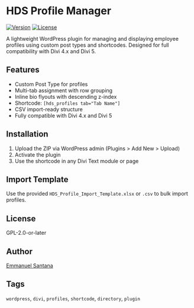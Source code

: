 # HDS Profile Manager

[![Version](https://img.shields.io/badge/version-1.0.0-blue.svg)](https://github.com/hdsemmanuelsantana/HDS-Profile-Manager)
[![License](https://img.shields.io/badge/license-GPL--2.0-blue.svg)](LICENSE)

A lightweight WordPress plugin for managing and displaying employee profiles using custom post types and shortcodes. Designed for full compatibility with Divi 4.x and Divi 5.

## Features
- Custom Post Type for profiles
- Multi-tab assignment with row grouping
- Inline bio flyouts with descending z-index
- Shortcode: `[hds_profiles tab="Tab Name"]`
- CSV import-ready structure
- Fully compatible with Divi 4.x and Divi 5

## Installation
1. Upload the ZIP via WordPress admin (Plugins > Add New > Upload)
2. Activate the plugin
3. Use the shortcode in any Divi Text module or page

## Import Template
Use the provided `HDS_Profile_Import_Template.xlsx` or `.csv` to bulk import profiles.

## License
GPL-2.0-or-later

## Author
[Emmanuel Santana](https://github.com/hdsemmanuelsantana/HDS-Profile-Manager)

## Tags
`wordpress`, `divi`, `profiles`, `shortcode`, `directory`, `plugin`
